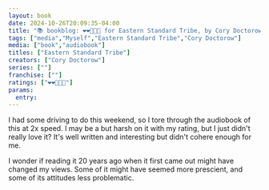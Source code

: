 ```yaml
---
layout: book
date: 2024-10-26T20:09:35-04:00
title: "📚 bookblog: ❤️❤️🖤🖤🖤 for Eastern Standard Tribe, by Cory Doctorow"
tags: ["media","Myself","Eastern Standard Tribe","Cory Doctorow"]
media: ["book","audiobook"]
titles: ["Eastern Standard Tribe"]
creators: ["Cory Doctorow"]
series: [""]
franchise: [""]
ratings: ["❤️❤️🖤🖤🖤"]
params:
  entry:
---
```


I had some driving to do this weekend, so I tore through the audiobook of this at 2x speed. I may be a but harsh on it with my rating, but I just didn't really love it? It's well written and interesting but didn't cohere enough for me.

I wonder if reading it 20 years ago when it first came out might have changed my views. Some of it might have seemed more prescient, and some of its attitudes less problematic. 
